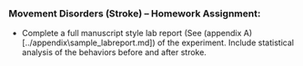 ### Movement Disorders (Stroke) – Homework Assignment:

* Complete a full manuscript style lab report \(See (appendix A)[../appendix\sample_labreport.md]\) of the experiment.  Include statistical analysis of the behaviors before and after stroke.
